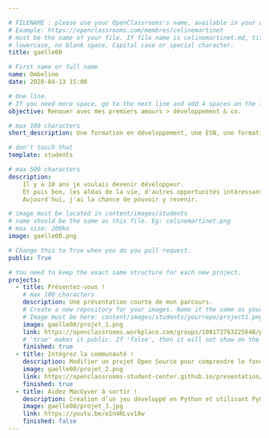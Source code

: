 ```yaml
---

# FILENAME : please use your OpenClassrooms's name, available in your url.
# Example: https://openclassrooms.com/membres/celinemartinet
# must be the name of your file. If file name is celinemartinet.md, title is celinemartinet.
# lowercase, no blank space, Capital case or special character.
title: gaelle00

# First name or full name
name: Ombeline
date: 2020-04-13 15:00

# One line.
# If you need more space, go to the next line and add 4 spaces on the left, as in 'description'.
objective: Renouer avec mes premiers amours > développement & co.

# max 100 characters
short_description: Une formation en développement, une ESN, une formation en développement !

# don't touch that
template: students

# max 500 characters
description:
    Il y a 10 ans je voulais devenir développeur.
    Et puis bon, les aléas de la vie, d'autres opportunités intéressantes, et je n'ai pas fait de développement.
    Aujourd'hui, j'ai la chance de pouvoir y revenir.

# image must be located in content/images/students
# name should be the same as this file. Eg: celinemartinet.png
# max size: 200ko
image: gaelle00.png

# Change this to True when you do you pull request.
public: True

# You need to keep the exact same structure for each new project.
projects:
  - title: Présentez-vous !
    # max 100 characters
    description: Une présentation courte de mon parcours.
    # Create a new repository for your images. Name it the same as your nickname and profile picture.
    # Image must be here: content/images/students/yourrepo/project1.png
    image: gaelle00/projet_1.png
    link: https://openclassrooms.workplace.com/groups/108172763225648/permalink/525137501529170/
    # 'true' makes it public. If 'false', then it will not show on the website.
    finished: true
  - title: Intégrez la communauté !
    description: Modifier un projet Open Source pour comprendre le fonctionnement de Git, de Github et des pull requests.
    image: gaelle00/projet_2.png
    link: https://openclassrooms-student-center.github.io/presentation/students/gaelle00.html
    finished: true
  - title: Aidez MacGyver à sortir !
    description: Création d’un jeu développé en Python et utilisant PyGame (en cours).
    image: gaelle00/projet_3.jpg
    link: https://youtu.be/eIn4RLvv18w
    finished: false
---
```

